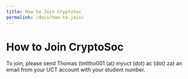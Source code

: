 ```yaml
---
title: How to Join CryptoSoc
permalink: /docs/how-to-join/
---
```


# How to Join CryptoSoc

To join, please send Thomas (tmltho001 (at) myuct (dot) ac (dot) za) an email from your UCT account with your student number.
